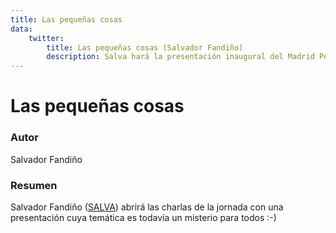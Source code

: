 ```yaml
---
title: Las pequeñas cosas
data:
    twitter:
        title: Las pequeñas cosas (Salvador Fandiño)
        description: Salva hará la presentación inaugural del Madrid Perl Workshop 2017.
---
```


# Las pequeñas cosas

### Autor
Salvador Fandiño

### Resumen
Salvador Fandiño ([SALVA](https://metacpan.org/author/SALVA)) abrirá las charlas de la jornada con una presentación cuya temática es todavía un misterio para todos :-)

